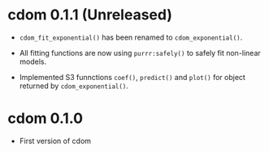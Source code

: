# cdom 0.1.1 (Unreleased)

- `cdom_fit_exponential()` has been renamed to `cdom_exponential()`.

- All fitting functions are now using `purrr:safely()` to safely fit non-linear models.

- Implemented S3 funnctions `coef()`, `predict()` and `plot()` for object returned by `cdom_exponential()`. 
 
# cdom 0.1.0

- First version of cdom
